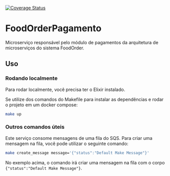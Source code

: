 [![Coverage Status](https://coveralls.io/repos/github/diegogl12/food-order-pagamento/badge.svg?branch=feat/tests)](https://coveralls.io/github/diegogl12/food-order-pagamento?branch=feat/tests)
# FoodOrderPagamento

Microserviço responsável pelo módulo de pagamentos da arquitetura de microserviços do sistema FoodOrder.

## Uso

### Rodando localmente
Para rodar localmente, você precisa ter o Elixir instalado.

Se utilize dos comandos do Makefile para instalar as dependências e rodar o projeto em um docker compose:

```bash
make up
```

### Outros comandos úteis

Este serviço consome mensagens de uma fila do SQS. Para criar uma mensagem na fila, você pode utilizar o seguinte comando:

```bash
make create_message message='{"status":"Default Make Message"}'
```

No exemplo acima, o comando irá criar uma mensagem na fila com o corpo `{"status":"Default Make Message"}`.

